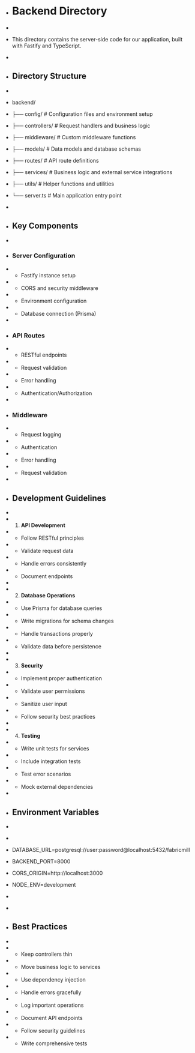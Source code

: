 - # Backend Directory
-
- This directory contains the server-side code for our application, built with Fastify and TypeScript.
-
- ## Directory Structure
-
- backend/
- ├── config/ # Configuration files and environment setup
- ├── controllers/ # Request handlers and business logic
- ├── middleware/ # Custom middleware functions
- ├── models/ # Data models and database schemas
- ├── routes/ # API route definitions
- ├── services/ # Business logic and external service integrations
- ├── utils/ # Helper functions and utilities
- └── server.ts # Main application entry point
-
- ## Key Components
-
- ### Server Configuration
- - Fastify instance setup
- - CORS and security middleware
- - Environment configuration
- - Database connection (Prisma)
-
- ### API Routes
- - RESTful endpoints
- - Request validation
- - Error handling
- - Authentication/Authorization
-
- ### Middleware
- - Request logging
- - Authentication
- - Error handling
- - Request validation
-
- ## Development Guidelines
-
- 1. **API Development**
- - Follow RESTful principles
- - Validate request data
- - Handle errors consistently
- - Document endpoints
-
- 2. **Database Operations**
- - Use Prisma for database queries
- - Write migrations for schema changes
- - Handle transactions properly
- - Validate data before persistence
-
- 3. **Security**
- - Implement proper authentication
- - Validate user permissions
- - Sanitize user input
- - Follow security best practices
-
- 4. **Testing**
- - Write unit tests for services
- - Include integration tests
- - Test error scenarios
- - Mock external dependencies
-
- ## Environment Variables
-
- ```ini

  ```

- DATABASE_URL=postgresql://user:password@localhost:5432/fabricmill
- BACKEND_PORT=8000
- CORS_ORIGIN=http://localhost:3000
- NODE_ENV=development
- ```

  ```

-
- ## Best Practices
-
- - Keep controllers thin
- - Move business logic to services
- - Use dependency injection
- - Handle errors gracefully
- - Log important operations
- - Document API endpoints
- - Follow security guidelines
- - Write comprehensive tests
